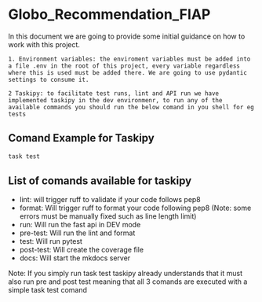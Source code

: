 # Globo_Recommendation_FIAP

In this document we are going to provide some initial guidance on how to work with this project.

    1. Environment variables: the enviroment variables must be added into a file .env in the root of this project, every variable regardless where this is used must be added there. We are going to use pydantic settings to consume it.

    2 Taskipy: to facilitate test runs, lint and API run we have implemented taskipy in the dev environmenr, to run any of the available commands you should run the below comand in you shell for eg tests

## Comand Example for Taskipy
```bash
task test
```

## List of comands available for taskipy

* lint: will trigger ruff to validate if your code follows pep8
* format: Will trigger ruff to format your code following pep8 (Note: some errors must be manually fixed such as line length limit) 
* run: Will run the fast api in DEV mode
* pre-test: Will run the lint and format
* test: Will run pytest
* post-test: Will create the coverage file
* docs: Will start the mkdocs server

Note: If you simply run task test taskipy already understands that it must also run pre and post test meaning that all 3 comands are executed with a simple task test comand


